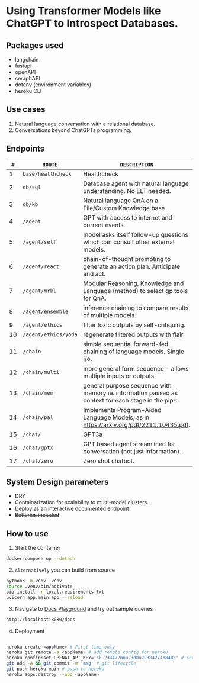 # Using Transformer Models like ChatGPT to Introspect Databases.

## Packages used

- langchain
- fastapi
- openAPI
- seraphAPI
- dotenv (environment variables)
- heroku CLI

## Use cases

1. Natural language conversation with a relational database.
2. Conversations beyond ChatGPTs programming.

## Endpoints

| `#` | `ROUTE`              | `DESCRIPTION`                                                                                      |
| --- | -------------------- | -------------------------------------------------------------------------------------------------- |
| 1   | `base/healthcheck`   | Healthcheck                                                                                        |
| 2   | `db/sql`             | Database agent with natural language understanding. No ELT needed.                                 |
| 3   | `db/kb`              | Natural language QnA on a File/Custom Knowledge base.                                              |
| 4   | `/agent`             | GPT with access to internet and current events.                                                    |
| 5   | `/agent/self`        | model asks itself follow-up questions which can consult other external models.                     |
| 6   | `/agent/react`       | chain-of-thought prompting to generate an action plan. Anticipate and act.                         |
| 7   | `/agent/mrkl`        | Modular Reasoning, Knowledge and Language (method) to select gp tools for QnA.                     |
| 8   | `/agent/ensemble`    | inference chaining to compare results of multiple models.                                          |
| 9   | `/agent/ethics`      | filter toxic outputs by self-critiquing.                                                           |
| 10  | `/agent/ethics/yoda` | regenerate filtered outputs with flair                                                             |
| 11  | `/chain`             | simple sequential forward-fed chaining of language models. Single i/o.                             |
| 12  | `/chain/multi`       | more general form sequence - allows multiple inputs or outputs                                     |
| 13  | `/chain/mem`         | general purpose sequence with memory ie. information passed as context for each stage in the pipe. |
| 14  | `/chain/pal`         | Implements Program-Aided Language Models, as in https://arxiv.org/pdf/2211.10435.pdf.              |
| 15  | `/chat/`             | GPT3a                                                                                              |
| 16  | `/chat/gptx`         | GPT based agent streamlined for conversation (not just information).                               |
| 17  | `/chat/zero`         | Zero shot chatbot.                                                                                 |

## System Design parameters

- DRY
- Containarization for scalability to multi-model clusters.
- Deploy as an interactive documented endpoint
- ~~Batteries included~~

## How to use

1. Start the container

```sh
docker-compose up --detach
```

2. `Alternatively` you can build from source

```sh
python3 -m venv .venv
source .venv/bin/activate
pip install -r local.requirements.txt
uvicorn app.main:app --reload
```

3. Navigate to [Docs Playground](http://localhost:8080/docs) and try out sample queries

```sh
http://localhost:8080/docs
```

4. Deployment

```sh

heroku create <appName> # First time only
heroku git:remote -a <appName> # add remote config for heroku
heroku config:set OPENAI_API_KEY='sk-2344720uu23d0u29384274b840c' # set environment variables
git add -A && git commit -m 'msg' # git lifecycle
git push heroku main # push to heroku
heroku apps:destroy --app <appName>

```
